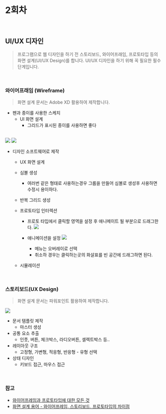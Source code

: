 # 2회차

<br>

## UI/UX 디자인

> 프로그램으로 웹 디자인을 하기 전 스토리보드, 와이어프래임, 프로토타입 등의 화면 설계(UI/UX Design)를 합니다. UI/UX 디자인을 하기 위해 꼭 필요한 필수 단계입니다.

<br>

### 와이어프래임 (Wireframe)
> 화면 설계 문서는 Adobe XD 활용하여 제작합니다.
- 펜과 종이를 사용한 스케치
  - UI 화면 설계
    - 그리드가 표시된 종이를 사용하면 좋다
  <br>
![](https://i.imgur.com/EZQOUzP.png)
![](https://i.imgur.com/oiNvEAP.png)

- 디자인 소프트웨어로 제작
  - UX 화면 설계 

  - 심볼 생성
    - 여러번 같은 형태로 사용하는경우 그룹을 만들어 심볼로 생성후 사용하면 수정시 용이하다.

  - 반복 그리드 생성

  - 프로토타입 인터렉션
    - 프로토 타입에서 클릭할 영역을 설정 후 애니메이트 될 부분으로 드래그한다.
    ![](https://i.imgur.com/6SC0ZJP.png)

    - 애니메이션을 설정
    ![](https://i.imgur.com/UCcefCp.png)
      - 메뉴는 오버레이로 선택
      - 취소하 경우는 클릭하는곳의 화살표를 빈 공간에 드래그하면 된다.

  - 시뮬레이션

<br>

### 스토리보드(UX Design)
> 화면 설계 문서는 파워포인트 활용하여 제작합니다.

![](https://i.imgur.com/kbQNCFj.png)
- 문서 템플릿 제작
  - 마스터 생성
- 공통 요소 추출
  - 인풋, 버튼, 체크박스, 라디오버튼, 셀렉트박스 등..
- 레이아웃 구조
  - 고정형, 가변형, 적응형, 반응형 - 유형 선택
- 상태 디자인
  - 키보드 접근, 마우스 접근

<br>


### 참고
- [와이어프레임과 프로토타입에 대한 모든 것](https://blogs.adobe.com/creativedialogue/ko/design-ko/everything-you-need-to-know-about-wireframes-and-prototypes/)
- [화면 설계 용어 - 와이어프레임, 스토리보드, 프로토타입의 차이점](https://yslab.kr/74)
